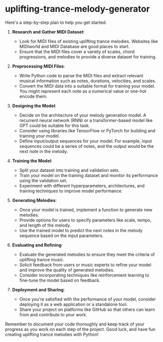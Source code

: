 # uplifting-trance-melody-generator


Here's a step-by-step plan to help you get started:

1. **Research and Gather MIDI Dataset**:
   - Look for MIDI files of existing uplifting trance melodies. Websites like MIDIworld and MIDI Database are good places to start.
   - Ensure that the MIDI files cover a variety of scales, chord progressions, and melodies to provide a diverse dataset for training.

2. **Preprocessing MIDI Files**:
   - Write Python code to parse the MIDI files and extract relevant musical information such as notes, durations, velocities, and scales.
   - Convert the MIDI data into a suitable format for training your model. You might represent each note as a numerical value or one-hot encode them.

3. **Designing the Model**:
   - Decide on the architecture of your melody generation model. A recurrent neural network (RNN) or a transformer-based model like GPT could be suitable for this task.
   - Consider using libraries like TensorFlow or PyTorch for building and training your model.
   - Define input/output sequences for your model. For example, input sequences could be a series of notes, and the output would be the next note in the melody.

4. **Training the Model**:
   - Split your dataset into training and validation sets.
   - Train your model on the training dataset and monitor its performance using the validation set.
   - Experiment with different hyperparameters, architectures, and training techniques to improve model performance.

5. **Generating Melodies**:
   - Once your model is trained, implement a function to generate new melodies.
   - Provide options for users to specify parameters like scale, tempo, and length of the melody.
   - Use the trained model to predict the next notes in the melody sequence based on the input parameters.

6. **Evaluating and Refining**:
   - Evaluate the generated melodies to ensure they meet the criteria of uplifting trance music.
   - Solicit feedback from users or music experts to refine your model and improve the quality of generated melodies.
   - Consider incorporating techniques like reinforcement learning to fine-tune the model based on feedback.

7. **Deployment and Sharing**:
   - Once you're satisfied with the performance of your model, consider deploying it as a web application or a standalone tool.
   - Share your project on platforms like GitHub so that others can learn from and contribute to your work.

Remember to document your code thoroughly and keep track of your progress as you work on each step of the project. Good luck, and have fun creating uplifting trance melodies with Python!
